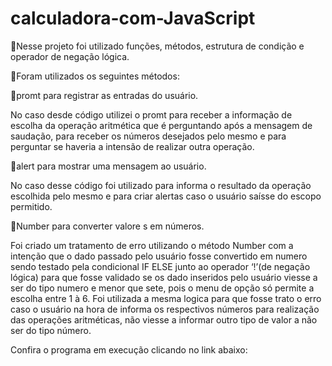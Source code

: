 # calculadora-com-JavaScript

📝Nesse projeto foi utilizado funções, métodos, estrutura de condição e operador de negação lógica.

📌Foram utilizados os seguintes métodos:

📌promt para registrar as entradas do usuário.

No caso desde código utilizei o promt para receber a informação de escolha da operação aritmética que é perguntando após a mensagem de saudação, para receber os números desejados pelo mesmo e para perguntar se haveria a intensão de realizar outra operação.

📌alert para mostrar uma mensagem ao usuário.

No caso desse código foi utilizado para informa o resultado da operação escolhida pelo mesmo e para criar alertas caso o usuário saísse do escopo permitido.

📌Number para converter valore s em números.

Foi criado um tratamento de erro utilizando o método Number com a intenção que o dado passado pelo usuário fosse convertido em numero sendo testado pela condicional IF ELSE junto ao operador ‘!’(de negação lógica) para que fosse validado se os dado inseridos pelo usuário viesse a ser do tipo numero e menor que sete, pois o menu de opção só permite a escolha entre 1 à 6. Foi utilizada a mesma logica para que fosse trato o erro caso o usuário na hora de informa os respectivos números para realização das operações aritméticas, não viesse a informar outro tipo de valor a não ser do tipo número. 

Confira o programa em execução clicando no link abaixo: 
